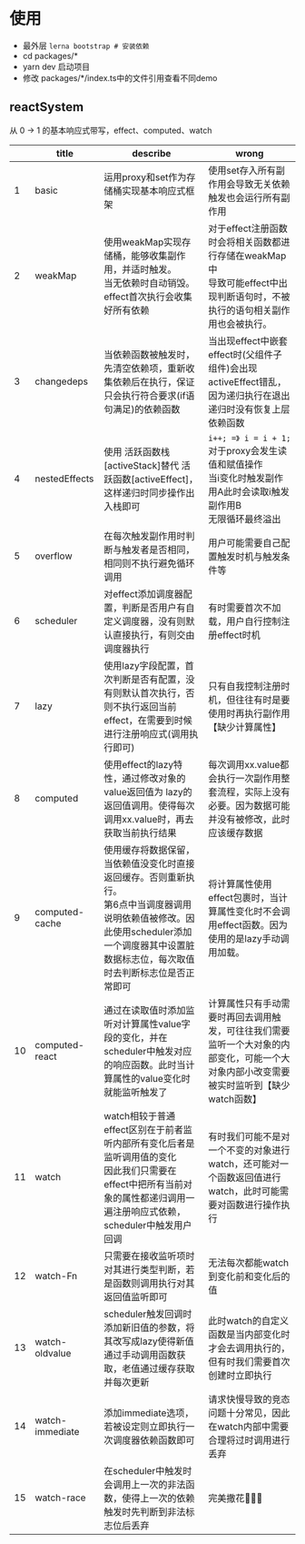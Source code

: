 # 使用

-   最外层 `lerna bootstrap # 安装依赖`
-   cd packages/*
-   yarn dev 启动项目
-   修改 packages/*/index.ts中的文件引用查看不同demo

## reactSystem

从 0 -> 1 的基本响应式带写，effect、computed、watch

|      | title           | describe                                                     | wrong                                                        |
| ---- | --------------- | ------------------------------------------------------------ | ------------------------------------------------------------ |
| 1    | basic           | 运用proxy和set作为存储桶实现基本响应式框架                   | 使用set存入所有副作用会导致无关依赖触发也会运行所有副作用    |
| 2    | weakMap         | 使用weakMap实现存储桶，能够收集副作用，并适时触发。<br>当无依赖时自动销毁。<br/>effect首次执行会收集好所有依赖 | 对于effect注册函数时会将相关函数都进行存储在weakMap中<br/>导致可能effect中出现判断语句时，不被执行的语句相关副作用也会被执行。 |
| 3    | changedeps      | 当依赖函数被触发时，先清空依赖项，重新收集依赖后在执行，保证只会执行符合要求(if语句满足)的依赖函数 | 当出现effect中嵌套effect时(父组件子组件)会出现activeEffect错乱，因为递归执行在退出递归时没有恢复上层依赖函数 |
| 4    | nestedEffects   | 使用 活跃函数栈[activeStack]替代 活跃函数[activeEffect]，这样递归时同步操作出入栈即可 | `i++; =》 i = i + 1; `<br>对于proxy会发生读值和赋值操作<br>当i变化时触发副作用A此时会读取i触发副作用B<BR>无限循环最终溢出 |
| 5    | overflow        | 在每次触发副作用时判断与触发者是否相同，相同则不执行避免循环调用 | 用户可能需要自己配置触发时机与触发条件等                     |
| 6    | scheduler       | 对effect添加调度器配置，判断是否用户有自定义调度器，没有则默认直接执行，有则交由调度器执行 | 有时需要首次不加载，用户自行控制注册effect时机               |
| 7    | lazy            | 使用lazy字段配置，首次判断是否有配置，没有则默认首次执行，否则不执行返回当前effect，在需要到时候进行注册响应式(调用执行即可) | 只有自我控制注册时机，但往往有时是要使用时再执行副作用【缺少计算属性】 |
| 8    | computed        | 使用effect的lazy特性，通过修改对象的value返回值为 lazy的返回值调用。使得每次调用xx.value时，再去获取当前执行结果 | 每次调用xx.value都会执行一次副作用整套流程，实际上没有必要。因为数据可能并没有被修改，此时应该缓存数据 |
| 9    | computed-cache  | 使用缓存将数据保留，当依赖值没变化时直接返回缓存。否则重新执行。<br>第6点中当调度器调用说明依赖值被修改。因此使用scheduler添加一个调度器其中设置脏数据标志位，每次取值时去判断标志位是否正常即可 | 将计算属性使用effect包裹时，当计算属性变化时不会调用effect函数。因为使用的是lazy手动调用加载。 |
| 10   | computed-react  | 通过在读取值时添加监听对计算属性value字段的变化，并在scheduler中触发对应的响应函数。此时当计算属性的value变化时就能监听触发了 | 计算属性只有手动需要时再回去调用触发，可往往我们需要监听一个大对象的内部变化，可能一个大对象内部小改变需要被实时监听到【缺少watch函数】 |
| 11   | watch           | watch相较于普通effect区别在于前者监听内部所有变化后者是监听调用值的变化<br>因此我们只需要在effect中把所有当前对象的属性都递归调用一遍注册响应式依赖，scheduler中触发用户回调 | 有时我们可能不是对一个不变的对象进行watch，还可能对一个函数返回值进行watch，此时可能需要对函数进行操作执行 |
| 12   | watch-Fn        | 只需要在接收监听项时对其进行类型判断，若是函数则调用执行对其返回值监听即可 | 无法每次都能watch到变化前和变化后的值                        |
| 13   | watch-oldvalue  | scheduler触发回调时添加新旧值的参数，将其改写成lazy使得新值通过手动调用函数获取，老值通过缓存获取并每次更新 | 此时watch的自定义函数是当内部变化时才会去调用执行的，但有时我们需要首次创建时立即执行 |
| 14   | watch-immediate | 添加immediate选项，若被设定则立即执行一次调度器依赖函数即可  | 请求快慢导致的竞态问题十分常见，因此在watch内部中需要合理将过时调用进行丢弃 |
| 15   | watch-race      | 在scheduler中触发时会调用上一次的非法函数，使得上一次的依赖触发时先判断到非法标志位后丢弃 | 完美撒花🎉🎉🎉                                                  |
